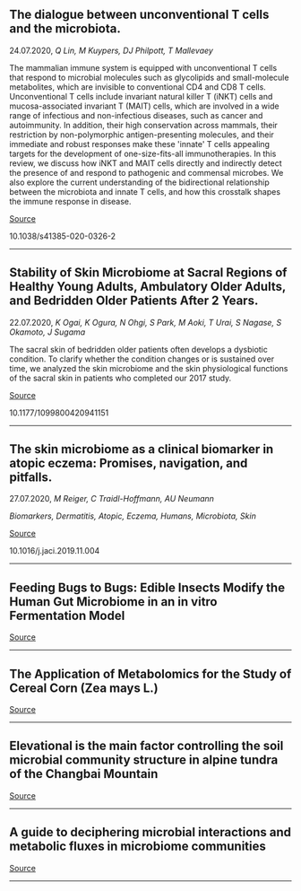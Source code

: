 ## The dialogue between unconventional T cells and the microbiota.
 24.07.2020, _Q Lin, M Kuypers, DJ Philpott, T Mallevaey_


The mammalian immune system is equipped with unconventional T cells that respond to microbial molecules such as glycolipids and small-molecule metabolites, which are invisible to conventional CD4 and CD8 T cells. Unconventional T cells include invariant natural killer T (iNKT) cells and mucosa-associated invariant T (MAIT) cells, which are involved in a wide range of infectious and non-infectious diseases, such as cancer and autoimmunity. In addition, their high conservation across mammals, their restriction by non-polymorphic antigen-presenting molecules, and their immediate and robust responses make these 'innate' T cells appealing targets for the development of one-size-fits-all immunotherapies. In this review, we discuss how iNKT and MAIT cells directly and indirectly detect the presence of and respond to pathogenic and commensal microbes. We also explore the current understanding of the bidirectional relationship between the microbiota and innate T cells, and how this crosstalk shapes the immune response in disease.

[Source](https://www.nature.com/articles/s41385-020-0326-2)

10.1038/s41385-020-0326-2

---

## Stability of Skin Microbiome at Sacral Regions of Healthy Young Adults, Ambulatory Older Adults, and Bedridden Older Patients After 2 Years.
 22.07.2020, _K Ogai, K Ogura, N Ohgi, S Park, M Aoki, T Urai, S Nagase, S Okamoto, J Sugama_


The sacral skin of bedridden older patients often develops a dysbiotic condition. To clarify whether the condition changes or is sustained over time, we analyzed the skin microbiome and the skin physiological functions of the sacral skin in patients who completed our 2017 study.

[Source](https://journals.sagepub.com/doi/abs/10.1177/1099800420941151)

10.1177/1099800420941151

---

## The skin microbiome as a clinical biomarker in atopic eczema: Promises, navigation, and pitfalls.
 27.07.2020, _M Reiger, C Traidl-Hoffmann, AU Neumann_


_Biomarkers, Dermatitis, Atopic, Eczema, Humans, Microbiota, Skin_

[Source](https://www.sciencedirect.com/science/article/pii/S0091674919314873)

10.1016/j.jaci.2019.11.004

---

## Feeding Bugs to Bugs: Edible Insects Modify the Human Gut Microbiome in an in vitro Fermentation Model

[Source](https://www.frontiersin.org/articles/10.3389/fmicb.2020.01763/full)

---

## The Application of Metabolomics for the Study of Cereal Corn (Zea mays L.)

[Source](https://www.mdpi.com/2218-1989/10/8/300/htm)

---

## Elevational is the main factor controlling the soil microbial community structure in alpine tundra of the Changbai Mountain

[Source](https://www.nature.com/articles/s41598-020-69441-w)

---

## A guide to deciphering microbial interactions and metabolic fluxes in microbiome communities

[Source](https://www.sciencedirect.com/science/article/abs/pii/S0958166920300896)

---

